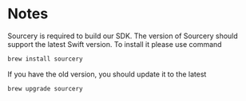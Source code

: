 # Notes

Sourcery is required to build our SDK. The version of Sourcery should support the latest Swift version. To install it please use command

```bash
brew install sourcery
```

If you have the old version, you should update it to the latest

```bash
brew upgrade sourcery
```
